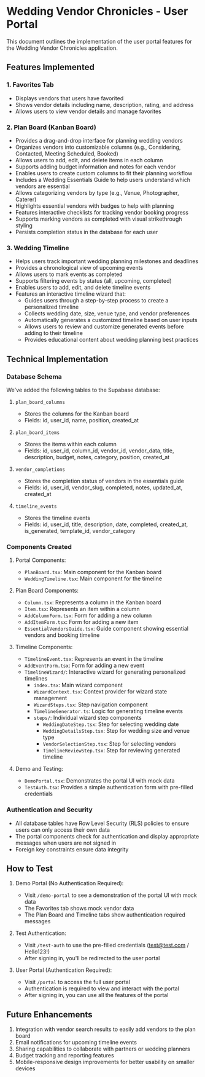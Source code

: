 # Wedding Vendor Chronicles - User Portal

This document outlines the implementation of the user portal features for the Wedding Vendor Chronicles application.

## Features Implemented

### 1. Favorites Tab
- Displays vendors that users have favorited
- Shows vendor details including name, description, rating, and address
- Allows users to view vendor details and manage favorites

### 2. Plan Board (Kanban Board)
- Provides a drag-and-drop interface for planning wedding vendors
- Organizes vendors into customizable columns (e.g., Considering, Contacted, Meeting Scheduled, Booked)
- Allows users to add, edit, and delete items in each column
- Supports adding budget information and notes for each vendor
- Enables users to create custom columns to fit their planning workflow
- Includes a Wedding Essentials Guide to help users understand which vendors are essential
- Allows categorizing vendors by type (e.g., Venue, Photographer, Caterer)
- Highlights essential vendors with badges to help with planning
- Features interactive checklists for tracking vendor booking progress
- Supports marking vendors as completed with visual strikethrough styling
- Persists completion status in the database for each user

### 3. Wedding Timeline
- Helps users track important wedding planning milestones and deadlines
- Provides a chronological view of upcoming events
- Allows users to mark events as completed
- Supports filtering events by status (all, upcoming, completed)
- Enables users to add, edit, and delete timeline events
- Features an interactive timeline wizard that:
  - Guides users through a step-by-step process to create a personalized timeline
  - Collects wedding date, size, venue type, and vendor preferences
  - Automatically generates a customized timeline based on user inputs
  - Allows users to review and customize generated events before adding to their timeline
  - Provides educational content about wedding planning best practices

## Technical Implementation

### Database Schema
We've added the following tables to the Supabase database:

1. `plan_board_columns`
   - Stores the columns for the Kanban board
   - Fields: id, user_id, name, position, created_at

2. `plan_board_items`
   - Stores the items within each column
   - Fields: id, user_id, column_id, vendor_id, vendor_data, title, description, budget, notes, category, position, created_at

3. `vendor_completions`
   - Stores the completion status of vendors in the essentials guide
   - Fields: id, user_id, vendor_slug, completed, notes, updated_at, created_at

4. `timeline_events`
   - Stores the timeline events
   - Fields: id, user_id, title, description, date, completed, created_at, is_generated, template_id, vendor_category

### Components Created

1. Portal Components:
   - `PlanBoard.tsx`: Main component for the Kanban board
   - `WeddingTimeline.tsx`: Main component for the timeline

2. Plan Board Components:
   - `Column.tsx`: Represents a column in the Kanban board
   - `Item.tsx`: Represents an item within a column
   - `AddColumnForm.tsx`: Form for adding a new column
   - `AddItemForm.tsx`: Form for adding a new item
   - `EssentialVendorsGuide.tsx`: Guide component showing essential vendors and booking timeline

3. Timeline Components:
   - `TimelineEvent.tsx`: Represents an event in the timeline
   - `AddEventForm.tsx`: Form for adding a new event
   - `TimelineWizard/`: Interactive wizard for generating personalized timelines
     - `index.tsx`: Main wizard component
     - `WizardContext.tsx`: Context provider for wizard state management
     - `WizardSteps.tsx`: Step navigation component
     - `TimelineGenerator.ts`: Logic for generating timeline events
     - `steps/`: Individual wizard step components
       - `WeddingDateStep.tsx`: Step for selecting wedding date
       - `WeddingDetailsStep.tsx`: Step for wedding size and venue type
       - `VendorSelectionStep.tsx`: Step for selecting vendors
       - `TimelineReviewStep.tsx`: Step for reviewing generated timeline

4. Demo and Testing:
   - `DemoPortal.tsx`: Demonstrates the portal UI with mock data
   - `TestAuth.tsx`: Provides a simple authentication form with pre-filled credentials

### Authentication and Security

- All database tables have Row Level Security (RLS) policies to ensure users can only access their own data
- The portal components check for authentication and display appropriate messages when users are not signed in
- Foreign key constraints ensure data integrity

## How to Test

1. Demo Portal (No Authentication Required):
   - Visit `/demo-portal` to see a demonstration of the portal UI with mock data
   - The Favorites tab shows mock vendor data
   - The Plan Board and Timeline tabs show authentication required messages

2. Test Authentication:
   - Visit `/test-auth` to use the pre-filled credentials (test@test.com / Hello123!)
   - After signing in, you'll be redirected to the user portal

3. User Portal (Authentication Required):
   - Visit `/portal` to access the full user portal
   - Authentication is required to view and interact with the portal
   - After signing in, you can use all the features of the portal

## Future Enhancements

1. Integration with vendor search results to easily add vendors to the plan board
2. Email notifications for upcoming timeline events
3. Sharing capabilities to collaborate with partners or wedding planners
4. Budget tracking and reporting features
5. Mobile-responsive design improvements for better usability on smaller devices
